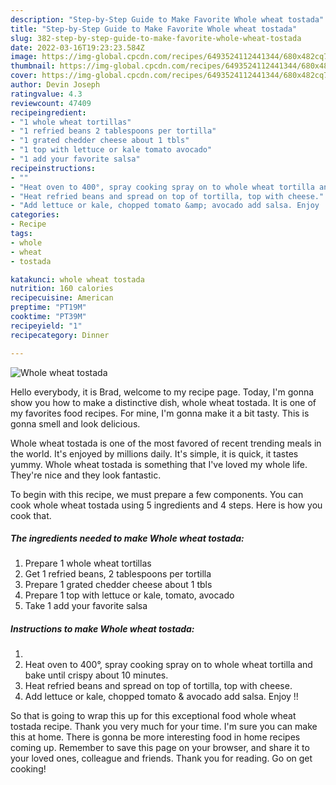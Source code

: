 ```yaml
---
description: "Step-by-Step Guide to Make Favorite Whole wheat tostada"
title: "Step-by-Step Guide to Make Favorite Whole wheat tostada"
slug: 382-step-by-step-guide-to-make-favorite-whole-wheat-tostada
date: 2022-03-16T19:23:23.584Z
image: https://img-global.cpcdn.com/recipes/6493524112441344/680x482cq70/whole-wheat-tostada-recipe-main-photo.jpg
thumbnail: https://img-global.cpcdn.com/recipes/6493524112441344/680x482cq70/whole-wheat-tostada-recipe-main-photo.jpg
cover: https://img-global.cpcdn.com/recipes/6493524112441344/680x482cq70/whole-wheat-tostada-recipe-main-photo.jpg
author: Devin Joseph
ratingvalue: 4.3
reviewcount: 47409
recipeingredient:
- "1 whole wheat tortillas"
- "1 refried beans 2 tablespoons per tortilla"
- "1 grated chedder cheese about 1 tbls"
- "1 top with lettuce or kale tomato avocado"
- "1 add your favorite salsa"
recipeinstructions:
- ""
- "Heat oven to 400°, spray cooking spray on to whole wheat tortilla and bake until crispy about 10 minutes."
- "Heat refried beans and spread on top of tortilla, top with cheese."
- "Add lettuce or kale, chopped tomato &amp; avocado add salsa. Enjoy !!"
categories:
- Recipe
tags:
- whole
- wheat
- tostada

katakunci: whole wheat tostada 
nutrition: 160 calories
recipecuisine: American
preptime: "PT19M"
cooktime: "PT39M"
recipeyield: "1"
recipecategory: Dinner

---
```



![Whole wheat tostada](https://img-global.cpcdn.com/recipes/6493524112441344/680x482cq70/whole-wheat-tostada-recipe-main-photo.jpg)

Hello everybody, it is Brad, welcome to my recipe page. Today, I'm gonna show you how to make a distinctive dish, whole wheat tostada. It is one of my favorites food recipes. For mine, I'm gonna make it a bit tasty. This is gonna smell and look delicious.



Whole wheat tostada is one of the most favored of recent trending meals in the world. It's enjoyed by millions daily. It's simple, it is quick, it tastes yummy. Whole wheat tostada is something that I've loved my whole life. They're nice and they look fantastic.


To begin with this recipe, we must prepare a few components. You can cook whole wheat tostada using 5 ingredients and 4 steps. Here is how you cook that.

<!--inarticleads1-->

##### The ingredients needed to make Whole wheat tostada:

1. Prepare 1 whole wheat tortillas
1. Get 1 refried beans, 2 tablespoons per tortilla
1. Prepare 1 grated chedder cheese about 1 tbls
1. Prepare 1 top with lettuce or kale, tomato, avocado
1. Take 1 add your favorite salsa




<!--inarticleads2-->

##### Instructions to make Whole wheat tostada:

1. 
1. Heat oven to 400°, spray cooking spray on to whole wheat tortilla and bake until crispy about 10 minutes.
1. Heat refried beans and spread on top of tortilla, top with cheese.
1. Add lettuce or kale, chopped tomato &amp; avocado add salsa. Enjoy !!




So that is going to wrap this up for this exceptional food whole wheat tostada recipe. Thank you very much for your time. I'm sure you can make this at home. There is gonna be more interesting food in home recipes coming up. Remember to save this page on your browser, and share it to your loved ones, colleague and friends. Thank you for reading. Go on get cooking!
